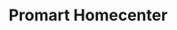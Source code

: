 ---
title: "Promart Homecenter"
url: /puente-piedra/promart-homecenter/
shop: hágalo usted mismo
---